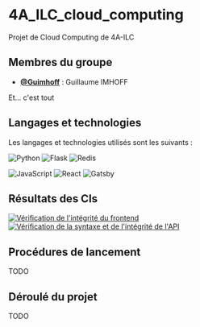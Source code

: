 # 4A_ILC_cloud_computing

Projet de  Cloud Computing de 4A-ILC

## Membres du groupe

* [**@Guimhoff**](https://github.com/Guimhoff) : Guillaume IMHOFF

Et... c'est tout

## Langages et technologies

Les langages et technologies utilisés sont les suivants :

![Python](https://img.shields.io/badge/Python-3776AB?style=for-the-badge&logo=python&logoColor=white)
![Flask](https://img.shields.io/badge/Flask-000000?style=for-the-badge&logo=flask&logoColor=white)
![Redis](https://img.shields.io/badge/redis-%23DD0031.svg?&style=for-the-badge&logo=redis&logoColor=white)

![JavaScript](https://img.shields.io/badge/JavaScript-F7DF1E?style=for-the-badge&logo=javascript&logoColor=black)
![React](https://img.shields.io/badge/React-61DAFB?style=for-the-badge&logo=react&logoColor=black)
![Gatsby](https://img.shields.io/badge/Gatsby-663399?style=for-the-badge&logo=gatsby&logoColor=white)

## Résultats des CIs

[![Vérification de l'intégrité du frontend](https://github.com/Guimhoff/4A_ILC_cloud_computing/actions/workflows/actionCheckFront.yml/badge.svg)](https://github.com/Guimhoff/4A_ILC_cloud_computing/actions/workflows/actionCheckFront.yml)
[![Vérification de la syntaxe et de l'intégrité de l'API](https://github.com/Guimhoff/4A_ILC_cloud_computing/actions/workflows/actionCheckAPI.yml/badge.svg)](https://github.com/Guimhoff/4A_ILC_cloud_computing/actions/workflows/actionCheckAPI.yml)

## Procédures de lancement

TODO

## Déroulé du projet

TODO

